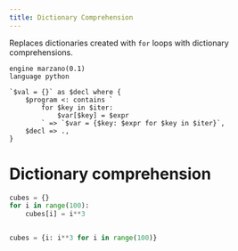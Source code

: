 ```yaml
---
title: Dictionary Comprehension
---
```


Replaces dictionaries created with `for` loops with dictionary comprehensions.

```grit
engine marzano(0.1)
language python

`$val = {}` as $decl where {
    $program <: contains `
        for $key in $iter:
            $var[$key] = $expr
        ` => `$var = {$key: $expr for $key in $iter}`,
    $decl => .,
}
```

# Dictionary comprehension

```python
cubes = {}
for i in range(100):
    cubes[i] = i**3
```

```python

cubes = {i: i**3 for i in range(100)}
```
